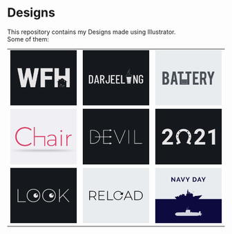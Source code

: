 # Designs
This repository contains my Designs made using Illustrator.<br>
Some of them:<br>
<table>
<tr><td><img src="./2021-01/png/05.01.2021.png"></td><td><img src="./2020-12/png/31.12.2020.png"></td><td><img src="./2020-11/png/28.11.2020.png"></td></tr>
<tr><td><img src="./2020-11/png/17.11.2020.png"></td><td><img src="./2020-12/png/10.12.2020.png"></td><td><img src="./2021-01/png/01.01.2021.png"></td></tr>
<tr><td><img src="./2021-01/png/16.01.2021.png"></td><td><img src="./2020-11/png/25.11.2020.png"></td><td><img src="./2020-12/png/04.12.2020.png"></td></tr>
</table>
